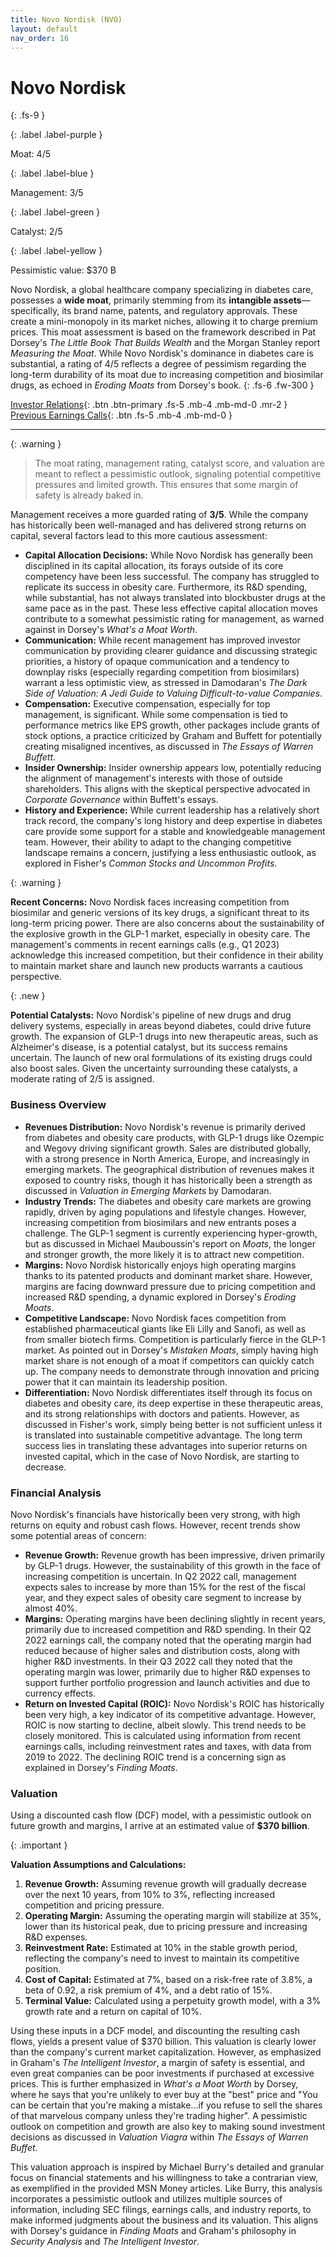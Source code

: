 ```yaml
---
title: Novo Nordisk (NVO)
layout: default
nav_order: 16
---
```


# Novo Nordisk
{: .fs-9 }

{: .label .label-purple }

Moat: 4/5

{: .label .label-blue }

Management: 3/5

{: .label .label-green }

Catalyst: 2/5

{: .label .label-yellow }

Pessimistic value: $370 B

Novo Nordisk, a global healthcare company specializing in diabetes care, possesses a **wide moat**, primarily stemming from its **intangible assets**—specifically, its brand name, patents, and regulatory approvals.  These create a mini-monopoly in its market niches, allowing it to charge premium prices. This moat assessment is based on the framework described in Pat Dorsey's *The Little Book That Builds Wealth* and the Morgan Stanley report *Measuring the Moat*.  While Novo Nordisk's dominance in diabetes care is substantial, a rating of 4/5 reflects a degree of pessimism regarding the long-term durability of its moat due to increasing competition and biosimilar drugs, as echoed in *Eroding Moats* from Dorsey's book.
{: .fs-6 .fw-300 }

[Investor Relations](https://www.google.com/search?q=NVO+investor+relations){: .btn .btn-primary .fs-5 .mb-4 .mb-md-0 .mr-2 }
[Previous Earnings Calls](https://discountingcashflows.com/company/NVO/transcripts/){: .btn .fs-5 .mb-4 .mb-md-0 }

---

{: .warning } 
>The moat rating, management rating, catalyst score, and valuation are meant to reflect a pessimistic outlook, signaling potential competitive pressures and limited growth. This ensures that some margin of safety is already baked in.


Management receives a more guarded rating of **3/5**. While the company has historically been well-managed and has delivered strong returns on capital, several factors lead to this more cautious assessment:

* **Capital Allocation Decisions:**  While Novo Nordisk has generally been disciplined in its capital allocation, its forays outside of its core competency have been less successful.  The company has struggled to replicate its success in obesity care.  Furthermore, its R&D spending, while substantial, has not always translated into blockbuster drugs at the same pace as in the past. These less effective capital allocation moves contribute to a somewhat pessimistic rating for management, as warned against in Dorsey's *What's a Moat Worth*.
* **Communication:** While recent management has improved investor communication by providing clearer guidance and discussing strategic priorities, a history of opaque communication and a tendency to downplay risks (especially regarding competition from biosimilars) warrant a less optimistic view, as stressed in Damodaran's *The Dark Side of Valuation: A Jedi Guide to Valuing Difficult-to-value Companies*.
* **Compensation:** Executive compensation, especially for top management, is significant. While some compensation is tied to performance metrics like EPS growth, other packages include grants of stock options, a practice criticized by Graham and Buffett for potentially creating misaligned incentives, as discussed in *The Essays of Warren Buffett*.
* **Insider Ownership:** Insider ownership appears low, potentially reducing the alignment of management's interests with those of outside shareholders. This aligns with the skeptical perspective advocated in *Corporate Governance* within Buffett's essays.
* **History and Experience:** While current leadership has a relatively short track record, the company's long history and deep expertise in diabetes care provide some support for a stable and knowledgeable management team. However, their ability to adapt to the changing competitive landscape remains a concern, justifying a less enthusiastic outlook, as explored in Fisher's *Common Stocks and Uncommon Profits*.

{: .warning }

**Recent Concerns:**  Novo Nordisk faces increasing competition from biosimilar and generic versions of its key drugs, a significant threat to its long-term pricing power.  There are also concerns about the sustainability of the explosive growth in the GLP-1 market, especially in obesity care.  The management's comments in recent earnings calls (e.g., Q1 2023) acknowledge this increased competition, but their confidence in their ability to maintain market share and launch new products warrants a cautious perspective.

{: .new }

**Potential Catalysts:**  Novo Nordisk's pipeline of new drugs and drug delivery systems, especially in areas beyond diabetes, could drive future growth.  The expansion of GLP-1 drugs into new therapeutic areas, such as Alzheimer's disease, is a potential catalyst, but its success remains uncertain.  The launch of new oral formulations of its existing drugs could also boost sales. Given the uncertainty surrounding these catalysts, a moderate rating of 2/5 is assigned.


### Business Overview

* **Revenues Distribution:** Novo Nordisk's revenue is primarily derived from diabetes and obesity care products, with GLP-1 drugs like Ozempic and Wegovy driving significant growth. Sales are distributed globally, with a strong presence in North America, Europe, and increasingly in emerging markets. The geographical distribution of revenues makes it exposed to country risks, though it has historically been a strength as discussed in *Valuation in Emerging Markets* by Damodaran.
* **Industry Trends:** The diabetes and obesity care markets are growing rapidly, driven by aging populations and lifestyle changes. However, increasing competition from biosimilars and new entrants poses a challenge. The GLP-1 segment is currently experiencing hyper-growth, but as discussed in Michael Mauboussin's report on *Moats*, the longer and stronger growth, the more likely it is to attract new competition.
* **Margins:** Novo Nordisk historically enjoys high operating margins thanks to its patented products and dominant market share. However, margins are facing downward pressure due to pricing competition and increased R&D spending, a dynamic explored in Dorsey's *Eroding Moats*.
* **Competitive Landscape:**  Novo Nordisk faces competition from established pharmaceutical giants like Eli Lilly and Sanofi, as well as from smaller biotech firms. Competition is particularly fierce in the GLP-1 market.  As pointed out in Dorsey's *Mistaken Moats*, simply having high market share is not enough of a moat if competitors can quickly catch up.  The company needs to demonstrate through innovation and pricing power that it can maintain its leadership position.
* **Differentiation:** Novo Nordisk differentiates itself through its focus on diabetes and obesity care, its deep expertise in these therapeutic areas, and its strong relationships with doctors and patients. However, as discussed in Fisher's work, simply being better is not sufficient unless it is translated into sustainable competitive advantage. The long term success lies in translating these advantages into superior returns on invested capital, which in the case of Novo Nordisk, are starting to decrease.


### Financial Analysis

Novo Nordisk's financials have historically been very strong, with high returns on equity and robust cash flows. However, recent trends show some potential areas of concern:

* **Revenue Growth:** Revenue growth has been impressive, driven primarily by GLP-1 drugs.  However, the sustainability of this growth in the face of increasing competition is uncertain.  In Q2 2022 call, management expects sales to increase by more than 15% for the rest of the fiscal year, and they expect sales of obesity care segment to increase by almost 40%.
* **Margins:** Operating margins have been declining slightly in recent years, primarily due to increased competition and R&D spending. In their Q2 2022 earnings call, the company noted that the operating margin had reduced because of higher sales and distribution costs, along with higher R&D investments. In their Q3 2022 call they noted that the operating margin was lower, primarily due to higher R&D expenses to support further portfolio progression and launch activities and due to currency effects.
* **Return on Invested Capital (ROIC):**  Novo Nordisk's ROIC has historically been very high, a key indicator of its competitive advantage. However, ROIC is now starting to decline, albeit slowly.  This trend needs to be closely monitored.  This is calculated using information from recent earnings calls, including reinvestment rates and taxes, with data from 2019 to 2022. The declining ROIC trend is a concerning sign as explained in Dorsey's *Finding Moats*.

### Valuation

Using a discounted cash flow (DCF) model, with a pessimistic outlook on future growth and margins, I arrive at an estimated value of **$370 billion**. 

{: .important }

**Valuation Assumptions and Calculations:**

1. **Revenue Growth:** Assuming revenue growth will gradually decrease over the next 10 years, from 10% to 3%, reflecting increased competition and pricing pressure.
2. **Operating Margin:**  Assuming the operating margin will stabilize at 35%, lower than its historical peak, due to pricing pressure and increasing R&D expenses.
3. **Reinvestment Rate:** Estimated at 10% in the stable growth period, reflecting the company's need to invest to maintain its competitive position.
4. **Cost of Capital:**  Estimated at 7%, based on a risk-free rate of 3.8%, a beta of 0.92, a risk premium of 4%, and a debt ratio of 15%.
5. **Terminal Value:** Calculated using a perpetuity growth model, with a 3% growth rate and a return on capital of 10%. 

Using these inputs in a DCF model, and discounting the resulting cash flows, yields a present value of $370 billion.  This valuation is clearly lower than the company's current market capitalization.  However, as emphasized in Graham's *The Intelligent Investor*, a margin of safety is essential, and even great companies can be poor investments if purchased at excessive prices. This is further emphasized in *What's a Moat Worth* by Dorsey, where he says that you're unlikely to ever buy at the "best" price and "You can be certain that you're making a mistake...if you refuse to sell the shares of that marvelous company unless they're trading higher".  A pessimistic outlook on competition and growth are also key to making sound investment decisions as discussed in *Valuation Viagra* within *The Essays of Warren Buffet*.

This valuation approach is inspired by Michael Burry's detailed and granular focus on financial statements and his willingness to take a contrarian view, as exemplified in the provided MSN Money articles.  Like Burry, this analysis incorporates a pessimistic outlook and utilizes multiple sources of information, including SEC filings, earnings calls, and industry reports, to make informed judgments about the business and its valuation.  This aligns with Dorsey's guidance in *Finding Moats* and Graham's philosophy in *Security Analysis* and *The Intelligent Investor*.
